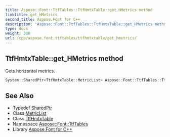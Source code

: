 ```yaml
---
title: Aspose::Font::TtfTables::TtfHmtxTable::get_HMetrics method
linktitle: get_HMetrics
second_title: Aspose.Font for C++
description: 'Aspose::Font::TtfTables::TtfHmtxTable::get_HMetrics method. Gets horizontal metrics in C++.'
type: docs
weight: 300
url: /cpp/aspose.font.ttftables/ttfhmtxtable/get_hmetrics/
---
```

## TtfHmtxTable::get_HMetrics method


Gets horizontal metrics.

```cpp
System::SharedPtr<TtfHmtxTable::MetricList> Aspose::Font::TtfTables::TtfHmtxTable::get_HMetrics()
```

## See Also

* Typedef [SharedPtr](../../../system/sharedptr/)
* Class [MetricList](../metriclist/)
* Class [TtfHmtxTable](../)
* Namespace [Aspose::Font::TtfTables](../../)
* Library [Aspose.Font for C++](../../../)
